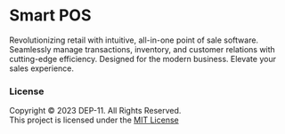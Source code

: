 # Smart POS
Revolutionizing retail with intuitive, all-in-one point of sale software. Seamlessly manage transactions, inventory, and customer relations with cutting-edge efficiency. Designed for the modern business. Elevate your sales experience.

### License
Copyright &copy; 2023 DEP-11. All Rights Reserved.<br>This project is licensed under the [MIT License](License.txt)